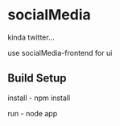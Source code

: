 # socialMedia
kinda twitter...

use socialMedia-frontend for ui

## Build Setup

install - npm install

run - node app
